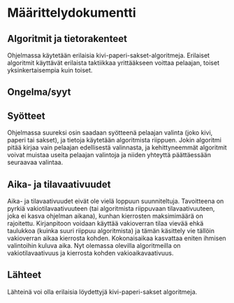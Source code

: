 # Määrittelydokumentti

## Algoritmit ja tietorakenteet
Ohjelmassa käytetään erilaisia kivi-paperi-sakset-algoritmeja. Erilaiset algoritmit käyttävät erilaista taktiikkaa yrittääkseen voittaa pelaajan, toiset yksinkertaisempia kuin toiset.

## Ongelma/syyt

## Syötteet
Ohjelmassa suureksi osin saadaan syötteenä pelaajan valinta (joko kivi, paperi tai sakset), ja tietoja käytetään algoritmista riippuen. Jokin algoritmi pitää kirjaa vain pelaajan edellisestä valinnasta, ja kehittyneemmät algoritmit voivat muistaa useita pelaajan valintoja ja niiden yhteyttä päättäessään seuraavaa valintaa.

## Aika- ja tilavaativuudet
Aika- ja tilavaativuudet eivät ole vielä loppuun suunniteltuja. Tavoitteena on pyrkiä vakiotilavaativuuteen (tai algoritmista riippuvaan tilavaativuuteen, joka ei kasva ohjelman aikana), kunhan kierrosten maksimimäärä on rajoitettu. Kirjanpitoon voidaan käyttää vakioverran tilaa vievää ehkä taulukkoa (kuinka suuri riippuu algoritmista) ja tämän käsittely vie tällöin vakioverran aikaa kierrosta kohden. Kokonaisaikaa kasvattaa eniten ihmisen valintoihin kuluva aika. Nyt olemassa olevilla algoritmeilla on vakiotilavaativuus ja kierrosta kohden vakioaikavaativuus.

## Lähteet
Lähteinä voi olla erilaisia löydettyjä kivi-paperi-sakset algoritmeja.

